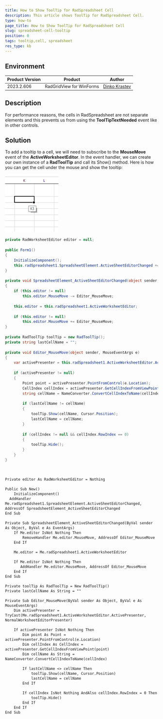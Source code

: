 ```yaml
---
title: How to Show ToolTip for RadSpreadsheet Cell
description: This article shows ToolTip for RadSpreadsheet Cell.
type: how-to
page_title: How to Show ToolTip for RadSpreadsheet Cell
slug: spreadsheet-cell-tooltip
position: 0
tags: tooltip,cell, spreadsheet
res_type: kb
---
```


## Environment
 
|Product Version|Product|Author|
|----|----|----|
|2023.2.606|RadGridView for WinForms|[Dinko Krastev](https://www.telerik.com/blogs/author/dinko-krastev)|
 

## Description

For performance reasons, the cells in RadSpreadsheet are not separate elements and this prevents us from using the __ToolTipTextNeeded__ event like in other controls. 

## Solution 

To add a tooltip to a cell, we will need to subscribe to the __MouseMove__ event of the __ActiveWorksheetEditor__. In the event handler, we can create our own instance of a __RadToolTip__ and call its Show() method. Here is how you can get the cell under the mouse and show the tooltip: 

![spreadsheet-cell-tooltip](images/spreadsheet-cell-tooltip.png)


````C#
private RadWorksheetEditor editor = null;

public Form1()
{
	InitializeComponent();
	this.radSpreadsheet1.SpreadsheetElement.ActiveSheetEditorChanged += SpreadsheetElement_ActiveSheetEditorChanged;
}

private void SpreadsheetElement_ActiveSheetEditorChanged(object sender, EventArgs e)
{
	if (this.editor != null)
		this.editor.MouseMove -= Editor_MouseMove;

	this.editor = this.radSpreadsheet1.ActiveWorksheetEditor;

	if (this.editor != null)
		this.editor.MouseMove += Editor_MouseMove;
}

private RadToolTip toolTip = new RadToolTip();
private string lastCellName = "";

private void Editor_MouseMove(object sender, MouseEventArgs e)
{
	var activePresenter = this.radSpreadsheet1.ActiveWorksheetEditor.ActivePresenter as NormalWorksheetEditorPresenter;

	if (activePresenter != null)
	{
		Point point = activePresenter.PointFromControl(e.Location);
		CellIndex cellIndex = activePresenter.GetCellIndexFromViewPoint(point);
		string cellName = NameConverter.ConvertCellIndexToName(cellIndex);

		if (lastCellName != cellName)
		{
			toolTip.Show(cellName, Cursor.Position);
			lastCellName = cellName;
		}

		if (cellIndex != null && cellIndex.RowIndex == 0)
		{
			toolTip.Hide();
		}			
	}
}
    

````
````VB.NET

Private editor As RadWorksheetEditor = Nothing

Public Sub New()
	InitializeComponent()
  AddHandler  Me.radSpreadsheet1.SpreadsheetElement.ActiveSheetEditorChanged, AddressOf SpreadsheetElement_ActiveSheetEditorChanged
End Sub

Private Sub SpreadsheetElement_ActiveSheetEditorChanged(ByVal sender As Object, ByVal e As EventArgs)
	If Me.editor IsNot Nothing Then
		RemoveHandler Me.editor.MouseMove, AddressOf Editor_MouseMove
	End If

	Me.editor = Me.radSpreadsheet1.ActiveWorksheetEditor

	If Me.editor IsNot Nothing Then
	   AddHandler Me.editor.MouseMove, AddressOf Editor_MouseMove
	End If
End Sub

Private toolTip As RadToolTip = New RadToolTip()
Private lastCellName As String = ""

Private Sub Editor_MouseMove(ByVal sender As Object, ByVal e As MouseEventArgs)
	Dim activePresenter = TryCast(Me.radSpreadsheet1.ActiveWorksheetEditor.ActivePresenter, NormalWorksheetEditorPresenter)

	If activePresenter IsNot Nothing Then
		Dim point As Point = activePresenter.PointFromControl(e.Location)
		Dim cellIndex As CellIndex = activePresenter.GetCellIndexFromViewPoint(point)
		Dim cellName As String = NameConverter.ConvertCellIndexToName(cellIndex)

		If lastCellName <> cellName Then
			toolTip.Show(cellName, Cursor.Position)
			lastCellName = cellName
		End If

		If cellIndex IsNot Nothing AndAlso cellIndex.RowIndex = 0 Then
			toolTip.Hide()
		End If
	End If
End Sub



````




